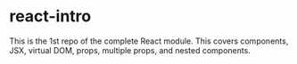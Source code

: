 # react-intro

This is the 1st repo of the complete React module.
This covers components, JSX, virtual DOM, props, multiple props, and nested components.
